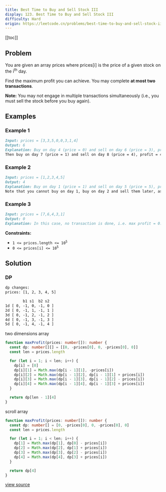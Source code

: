 ```yaml
---
title: Best Time to Buy and Sell Stock III
display: 123. Best Time to Buy and Sell Stock III
difficulty: Hard
origin: https://leetcode.cn/problems/best-time-to-buy-and-sell-stock-iii
---
```


[[toc]]

## Problem

You are given an array prices where prices[i] is the price of a given stock on the i<sup>th</sup> day.

Find the maximum profit you can achieve. You may complete **at most two transactions**.

**Note:** You may not engage in multiple transactions simultaneously (i.e., you must sell the stock before you buy again).

## Examples

### Example 1

```md
Input: prices = [3,3,5,0,0,3,1,4]
Output: 6
Explanation: Buy on day 4 (price = 0) and sell on day 6 (price = 3), profit = 3-0 = 3.
Then buy on day 7 (price = 1) and sell on day 8 (price = 4), profit = 4-1 = 3.
```

### Example 2

```md
Input: prices = [1,2,3,4,5]
Output: 4
Explanation: Buy on day 1 (price = 1) and sell on day 5 (price = 5), profit = 5-1 = 4.
Note that you cannot buy on day 1, buy on day 2 and sell them later, as you are engaging multiple transactions at the same time. You must sell before buying again.
```

### Example 3

```md
Input: prices = [7,6,4,3,1]
Output: 0
Explanation: In this case, no transaction is done, i.e. max profit = 0.
```

**Constraints:**

- <code>1 &lt;= prices.length &lt;= 10<sup>5</sup></code>
- <code>0 &lt;= prices[i] &lt;= 10<sup>5</sup></code>

## Solution

### DP

```txt
dp changes:
prices: [1, 2, 3, 4, 5]

        b1 s1  b2 s2
1d [ 0, -1, 0, -1, 0 ]
2d [ 0, -1, 1, -1, 1 ]
3d [ 0, -1, 2, -1, 2 ]
4d [ 0, -1, 3, -1, 3 ]
5d [ 0, -1, 4, -1, 4 ]
```

two dimensions array

```ts
function maxProfit(prices: number[]): number {
  const dp: number[][] = [[0, -prices[0], 0, -prices[0], 0]]
  const len = prices.length

  for (let i = 1; i < len; i++) {
    dp[i] = [0]
    dp[i][1] = Math.max(dp[i - 1][1], -prices[i])
    dp[i][2] = Math.max(dp[i - 1][2], dp[i - 1][1] + prices[i])
    dp[i][3] = Math.max(dp[i - 1][3], dp[i - 1][2] - prices[i])
    dp[i][4] = Math.max(dp[i - 1][4], dp[i - 1][3] + prices[i])
  }

  return dp[len - 1][4]
}
```

scroll array

```ts
function maxProfit(prices: number[]): number {
  const dp: number[] = [0, -prices[0], 0, -prices[0], 0]
  const len = prices.length

  for (let i = 1; i < len; i++) {
    dp[1] = Math.max(dp[1], dp[0] - prices[i])
    dp[2] = Math.max(dp[2], dp[1] + prices[i])
    dp[3] = Math.max(dp[3], dp[2] - prices[i])
    dp[4] = Math.max(dp[4], dp[3] + prices[i])
  }

  return dp[4]
}
```

[view source](https://leetcode.cn/problems/best-time-to-buy-and-sell-stock-iii)
